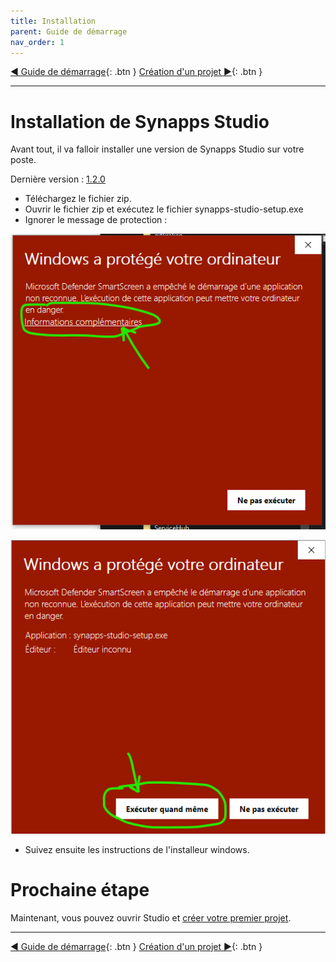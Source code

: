 ```yaml
---
title: Installation
parent: Guide de démarrage
nav_order: 1
---
```


[◀ Guide de démarrage](./index){: .btn } [Création d'un projet ▶](./first-project){: .btn }

--------------------

# Installation de Synapps Studio

Avant tout, il va falloir installer une version de Synapps Studio sur votre poste.


Dernière version : [1.2.0](https://github.com/witsa/synapps/releases/download/1.2.0/synapps-studio-setup.zip)

- Téléchargez le fichier zip.
- Ouvrir le fichier zip et exécutez le fichier synapps-studio-setup.exe
- Ignorer le message de protection :

![SynApps](../assets/install-warning-message.png)

![SynApps](../assets/install-warning-message-2.png)

- Suivez ensuite les instructions de l'installeur windows.


# Prochaine étape
Maintenant, vous pouvez ouvrir Studio et [créer votre premier projet](./first-project).

--------------------

[◀ Guide de démarrage](./index){: .btn } [Création d'un projet ▶](./first-project){: .btn }
